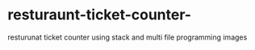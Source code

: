 # resturaunt-ticket-counter-
resturunat ticket counter using stack and multi file programming 
images 
